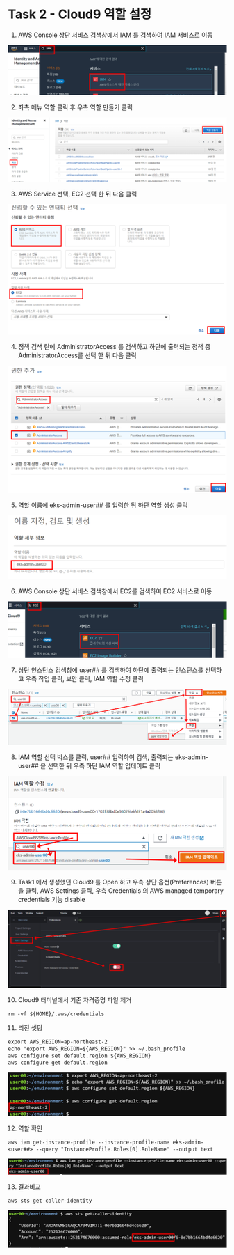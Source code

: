# Task 2 - Cloud9 역할 설정

1. AWS Console 상단 서비스 검색창에서 IAM 를 검색하여 IAM 서비스로 이동

![](../img/L1T2-1.png)

2. 좌측 메뉴 역할 클릭 후 우측 역할 만들기 클릭 

![](../img/L1T2-2.png)

3. AWS Service 선택, EC2 선택 한 뒤 다음 클릭

![](../img/L1T2-3.png)

4. 정책 검색 란에 AdministratorAccess 를 검색하고 하단에 출력되는 정책 중 AdministratorAccess를 선택 한 뒤 다음 클릭 

![](../img/L1T2-4.png)

5. 역할 이름에 eks-admin-user## 를 입력한 뒤 하단 역할 생성 클릭

![](../img/L1T2-5.png)

6. AWS Console 상단 서비스 검색창에서 EC2를 검색하여 EC2 서비스로 이동

![](../img/L1T2-6.png)

7. 상단 인스턴스 검색창에 user## 를 검색하여 하단에 출력되는 인스턴스를 선택하고 우측 작업 클릭, 보안 클릭, IAM 역할 수정 클릭 

![](../img/L1T2-7.png)

8. IAM 역할 선택 박스를 클릭, user## 입력하여 검색, 출력되는 eks-admin-user## 을 선택한 뒤 우측 하단 IAM 역할 업데이트 클릭

![](../img/L1T2-8.png)

9. Task1 에서 생성했던 Cloud9 를 Open 하고 우측 상단 옵션(Preferences) 버튼을 클릭, AWS Settings 클릭, 우측 Credentials 의 AWS managed temporary credentials 기능 disable 

![](../img/L1T2-9.png)

10. Cloud9 터미널에서 기존 자격증명 파일 제거
```
rm -vf ${HOME}/.aws/credentials
```

11. 리전 셋팅
```
export AWS_REGION=ap-northeast-2
echo "export AWS_REGION=${AWS_REGION}" >> ~/.bash_profile
aws configure set default.region ${AWS_REGION}
aws configure get default.region
```

![](../img/L1T2-11.png)

12. 역할 확인

```
aws iam get-instance-profile --instance-profile-name eks-admin-<user##> --query "InstanceProfile.Roles[0].RoleName" --output text
```

![](../img/L1T2-12.png)

13. 결과비교 

```
aws sts get-caller-identity
```

![](../img/L1T2-13.png)